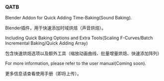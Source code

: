### QATB

Blender Addon for Quick Adding Time-Baking(Sound Baking).

Blender插件，用于快速添加时域烘焙（声音烘焙）。

Including Quick Baking Options and Extra Tools(Scaling F-Curves/Batch Incremental Baking/Quick Adding Array)

包含快速烘焙选项以及额外工具（缩放动画曲线、批量增量烘焙、快速添加阵列）

For more information, please refer to the user manual(Coming soon).

更多信息请查看使用手册（即将上传）。
